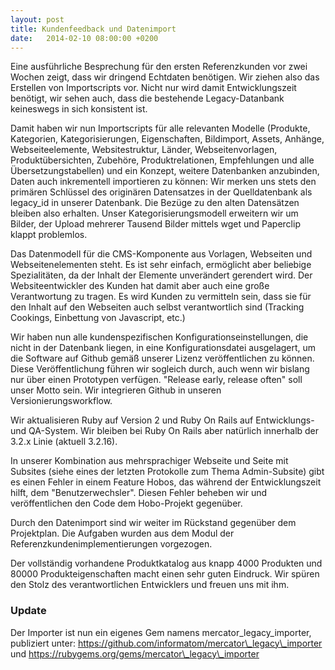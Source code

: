 ```yaml
---
layout: post
title: Kundenfeedback und Datenimport
date:   2014-02-10 08:00:00 +0200
---
```


Eine ausführliche Besprechung für den ersten Referenzkunden vor
zwei Wochen zeigt, dass wir dringend Echtdaten benötigen. Wir ziehen
also das Erstellen von Importscripts vor. Nicht nur wird damit
Entwicklungszeit benötigt, wir sehen auch, dass die bestehende
Legacy-Datanbank keineswegs in sich konsistent ist.

Damit haben wir nun Importscripts für alle relevanten Modelle (Produkte, Kategorien, Kategorisierungen, Eigenschaften, Bildimport, Assets, Anhänge, Webseiteelemente, Websitestruktur, Länder, Webseitenvorlagen, Produktübersichten, Zubehöre, Produktrelationen, Empfehlungen und alle
Übersetzungstabellen) und ein Konzept, weitere Datenbanken anzubinden, Daten auch inkrementell importieren zu können: Wir merken uns stets den
primären Schlüssel des originären Datensatzes in der Quelldatenbank als
legacy\_id in unserer Datenbank. Die Bezüge zu den alten Datensätzen
bleiben also erhalten. Unser Kategorisierungsmodell erweitern wir um
Bilder, der Upload mehrerer Tausend Bilder mittels wget und Paperclip
klappt problemlos.

Das Datenmodell für die CMS-Komponente aus Vorlagen, Webseiten und
Webseitenelementen steht. Es ist sehr einfach, ermöglicht aber beliebige
Spezialitäten, da der Inhalt der Elemente unverändert gerendert wird.
Der Websiteentwickler des Kunden hat damit aber auch eine große
Verantwortung zu tragen. Es wird Kunden zu vermitteln sein, dass sie für
den Inhalt auf den Webseiten auch selbst verantwortlich sind (Tracking
Cookings, Einbettung von Javascript, etc.)

Wir haben nun alle kundenspezifischen Konfigurationseinstellungen, die
nicht in der Datenbank liegen, in eine Konfigurationsdatei ausgelagert, um die Software auf Github gemäß unserer Lizenz veröffentlichen zu
können. Diese Veröffentlichung führen wir sogleich durch, auch wenn wir
bislang nur über einen Prototypen verfügen. "Release early, release
often" soll unser Motto sein. Wir integrieren Github in unseren
Versionierungsworkflow.

Wir aktualisieren Ruby auf Version 2 und Ruby On Rails auf Entwicklungs-
und QA-System. Wir bleiben bei Ruby On Rails aber natürlich innerhalb
der 3.2.x Linie (aktuell 3.2.16).

In unserer Kombination aus mehrsprachiger Webseite und Seite mit
Subsites (siehe eines der letzten Protokolle zum Thema Admin-Subsite)
gibt es einen Fehler in einem Feature Hobos, das während der
Entwicklungszeit hilft, dem "Benutzerwechsler". Diesen Fehler
beheben wir und veröffentlichen den Code dem Hobo-Projekt gegenüber.

Durch den Datenimport sind wir weiter im Rückstand gegenüber dem
Projektplan. Die Aufgaben wurden aus dem Modul der
Referenzkundenimplementierungen vorgezogen.

Der vollständig vorhandene Produktkatalog aus knapp 4000 Produkten und
80000 Produkteigenschaften macht einen sehr guten Eindruck. Wir spüren
den Stolz des verantwortlichen Entwicklers und freuen uns mit ihm.

### Update

Der Importer ist nun ein eigenes Gem namens mercator\_legacy\_importer, publiziert unter:
https://github.com/informatom/mercator\_legacy\_importer und
https://rubygems.org/gems/mercator\_legacy\_importer
